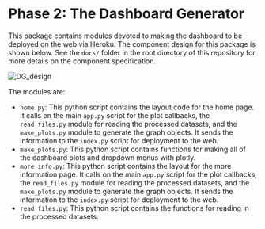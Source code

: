 # Phase 2: The Dashboard Generator

This package contains modules devoted to making the dashboard to be deployed on the web via Heroku. The component design for this package is shown below. See the <code>docs/</code> folder in the root directory of this repository for more details on the component specification.

![DG_design](../../../docs/flow_charts/dashboard_flow.png)

The modules are:

* <code>home.py</code>: This python script contains the layout code for the home page. It calls on the main <code>app.py</code> script for the plot callbacks, the <code>read_files.py</code> module for reading the processed datasets, and the <code>make_plots.py</code> module to generate the graph objects. It sends the information to the <code>index.py</code> script for deployment to the web.
* <code>make_plots.py</code>: This python script contains functions for making all of the dashboard plots and dropdown menus with plotly.
* <code>more_info.py</code>: This python script contains the layout for the more information page. It calls on the main <code>app.py</code> script for the plot callbacks, the <code>read_files.py</code> module for reading the processed datasets, and the <code>make_plots.py</code> module to generate the graph objects. It sends the information to the <code>index.py</code> script for deployment to the web.
* <code>read_files.py</code>: This python script contains the functions for reading in the processed datasets.
